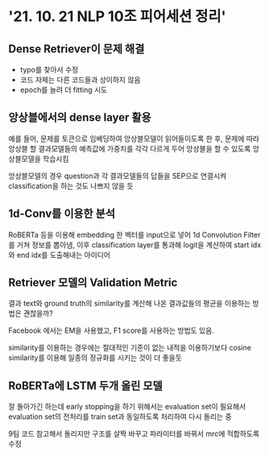 # '21. 10. 21 NLP 10조 피어세션 정리'

## Dense Retriever이 문제 해결
- typo를 찾아서 수정
- 코드 자체는 다른 코드들과 상이하지 않음
- epoch를 늘려 더 fitting 시도

## 앙상블에서의 dense layer 활용
예를 들어, 문제를 토큰으로 임베딩하여 앙상블모델이 읽어들이도록 한 후, 문제에 따라 앙상블 할 결과모델들의 예측값에 가중치를 각각 다르게 두어 앙상블을 할 수 있도록 앙상블모델을 학습시킴

앙상블모델의 경우 question과 각 결과모델들의 답들을 SEP으로 연결시켜 classification을 하는 것도 나쁘지 않을 듯

## 1d-Conv를 이용한 분석
RoBERTa 등을 이용해 embedding 한 벡터를 input으로 넣어 1d Convolution Filter를 거쳐 정보를 뽑아냄, 이후 classification layer를 통과해 logit을 계산하여 start idx와 end idx를 도출해내는 아이디어

## Retriever 모델의 Validation Metric
결과 text와 ground truth의 similarity를 계산해 나온 결과값들의 평균을 이용하는 방법은 괜찮을까?

Facebook 에서는 EM을 사용했고, F1 score를 사용하는 방법도 있음.

similarity를 이용하는 경우에는 절대적인 기준이 없는 내적을 이용하기보다 cosine similarity를 이용해 일종의 정규화를 시키는 것이 더 좋을듯

## RoBERTa에 LSTM 두개 올린 모델
잘 돌아가긴 하는데 early stopping을 하기 위해서는 evaluation set이 필요해서 evaluation set의 전처리를 train set과 동일하도록 처리하여 다시 돌리는 중

9팀 코드 참고해서 돌리지만 구조를 살짝 바꾸고 파라미터를 바꿔서 mrc에 적합하도록 수정